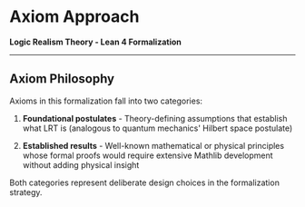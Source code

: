 # Axiom Approach

**Logic Realism Theory - Lean 4 Formalization**

---

## Axiom Philosophy

Axioms in this formalization fall into two categories:

1. **Foundational postulates** - Theory-defining assumptions that establish what LRT is (analogous to quantum mechanics' Hilbert space postulate)

2. **Established results** - Well-known mathematical or physical principles whose formal proofs would require extensive Mathlib development without adding physical insight

Both categories represent deliberate design choices in the formalization strategy.
